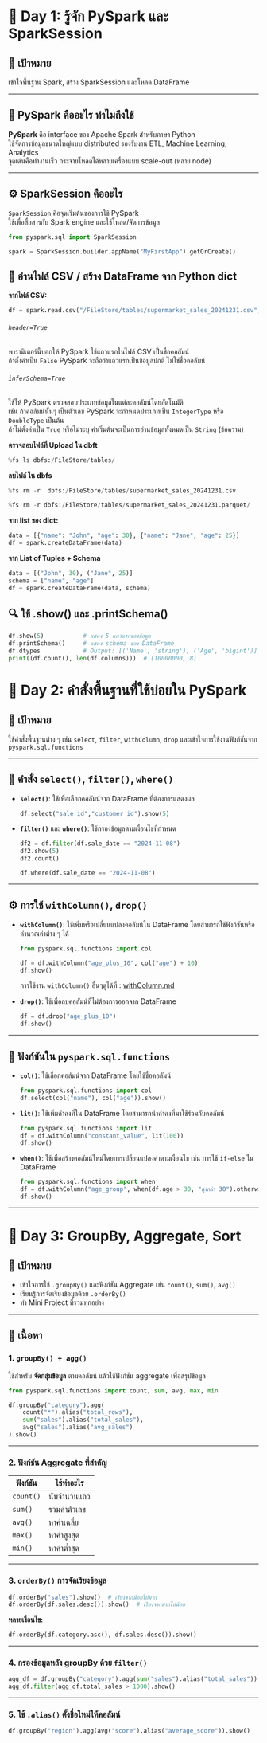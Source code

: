 # 📘 Day 1: รู้จัก PySpark และ SparkSession

## 🎯 เป้าหมาย
เข้าใจพื้นฐาน Spark, สร้าง SparkSession และโหลด DataFrame

---

## 📘 PySpark คืออะไร ทำไมถึงใช้  
**PySpark** คือ interface ของ Apache Spark สำหรับภาษา Python  
ใช้จัดการข้อมูลขนาดใหญ่แบบ distributed รองรับงาน ETL, Machine Learning, Analytics  
จุดเด่นคือทำงานเร็ว กระจายโหลดได้หลายเครื่องแบบ scale-out (หลาย node)

---

## ⚙️ SparkSession คืออะไร  
`SparkSession` คือจุดเริ่มต้นของการใช้ PySpark  
ใช้เพื่อสื่อสารกับ Spark engine และใช้โหลด/จัดการข้อมูล

```python
from pyspark.sql import SparkSession

spark = SparkSession.builder.appName("MyFirstApp").getOrCreate()
 ```

## 📂 อ่านไฟล์ CSV / สร้าง DataFrame จาก Python dict
**จากไฟล์ CSV:**
```python
df = spark.read.csv("/FileStore/tables/supermarket_sales_20241231.csv", header=True , inferSchema=True)
 ```

###### `header=True`
พารามิเตอร์นี้บอกให้ PySpark ใช้แถวแรกในไฟล์ CSV เป็นชื่อคอลัมน์  
ถ้าตั้งค่าเป็น `False` PySpark จะถือว่าแถวแรกเป็นข้อมูลปกติ ไม่ใช่ชื่อคอลัมน์

###### `inferSchema=True`
ใช้ให้ PySpark ตรวจสอบประเภทข้อมูลในแต่ละคอลัมน์โดยอัตโนมัติ  
เช่น ถ้าคอลัมน์นั้นๆ เป็นตัวเลข PySpark จะกำหนดประเภทเป็น `IntegerType` หรือ `DoubleType` เป็นต้น  
ถ้าไม่ตั้งค่าเป็น `True` หรือไม่ระบุ ค่าเริ่มต้นจะเป็นการอ่านข้อมูลทั้งหมดเป็น `String` (ข้อความ)

**ตรวจสอบไฟล์ที่ Upload ใน dbft**
```python
%fs ls dbfs:/FileStore/tables/
 ```

**ลบไฟล์ ใน dbfs**
```python
%fs rm -r  dbfs:/FileStore/tables/supermarket_sales_20241231.csv
 ```
```python
%fs rm -r dbfs:/FileStore/tables/supermarket_sales_20241231.parquet/
 ```

**จาก list ของ dict:**
```python
data = [{"name": "John", "age": 30}, {"name": "Jane", "age": 25}]
df = spark.createDataFrame(data)
 ```

**จาก List of Tuples + Schema**
```python
data = [("John", 30), ("Jane", 25)]
schema = ["name", "age"]
df = spark.createDataFrame(data, schema)
 ```

## 🔍 ใช้ .show() และ .printSchema()
```python
df.show(5)           # แสดง 5 แถวแรกของข้อมูล
df.printSchema()     # แสดง schema ของ DataFrame
df.dtypes            # Output: [('Name', 'string'), ('Age', 'bigint')]
print((df.count(), len(df.columns)))  # (10000000, 8)
  ```

# 📘 Day 2: คำสั่งพื้นฐานที่ใช้บ่อยใน PySpark

## 🎯 เป้าหมาย
ใช้คำสั่งพื้นฐานต่าง ๆ เช่น `select`, `filter`, `withColumn`, `drop` และเข้าใจการใช้งานฟังก์ชันจาก `pyspark.sql.functions`

---

## 📂 คำสั่ง `select()`, `filter()`, `where()`

- **`select()`**: ใช้เพื่อเลือกคอลัมน์จาก DataFrame ที่ต้องการแสดงผล
    ```python
    df.select("sale_id","customer_id").show(5)
     ```
- **`filter()`** และ **`where()`**: ใช้กรองข้อมูลตามเงื่อนไขที่กำหนด
    ```python
    df2 = df.filter(df.sale_date == "2024-11-08")
    df2.show(5)
    df2.count()
     ```
    ```python
    df.where(df.sale_date == "2024-11-08")
     ```

---

## ⚙️ การใช้ `withColumn()`, `drop()`

- **`withColumn()`**: ใช้เพิ่มหรือเปลี่ยนแปลงคอลัมน์ใน DataFrame โดยสามารถใช้ฟังก์ชันหรือคำนวณค่าต่าง ๆ ได้
    ```python
    from pyspark.sql.functions import col

    df = df.withColumn("age_plus_10", col("age") + 10)
    df.show()
     ```
    การใช้งาน `withColumn()` อื่นๆดูได้ที่ : [withColumn.md](withColumn.md)

- **`drop()`**: ใช้เพื่อลบคอลัมน์ที่ไม่ต้องการออกจาก DataFrame
    ```python
    df = df.drop("age_plus_10")
    df.show()
     ```

---

## 🔢 ฟังก์ชันใน `pyspark.sql.functions`

- **`col()`**: ใช้เลือกคอลัมน์จาก DataFrame โดยใช้ชื่อคอลัมน์
    ```python
    from pyspark.sql.functions import col
    df.select(col("name"), col("age")).show()
     ```

- **`lit()`**: ใช้เพิ่มค่าคงที่ใน DataFrame โดยสามารถนำค่าคงที่มาใช้ร่วมกับคอลัมน์
    ```python
    from pyspark.sql.functions import lit
    df = df.withColumn("constant_value", lit(100))
    df.show()
     ```
- **`when()`**: ใช้เพื่อสร้างคอลัมน์ใหม่โดยการเปลี่ยนแปลงค่าตามเงื่อนไข เช่น การใช้ `if-else` ใน DataFrame
    ```python
    from pyspark.sql.functions import when
    df = df.withColumn("age_group", when(df.age > 30, "สูงกว่า 30").otherwise("ต่ำกว่า 30"))
    df.show()
     ```

---

# 📘 Day 3: GroupBy, Aggregate, Sort

## 🎯 เป้าหมาย
- เข้าใจการใช้ `.groupBy()` และฟังก์ชัน Aggregate เช่น `count()`, `sum()`, `avg()`
- เรียนรู้การจัดเรียงข้อมูลด้วย `.orderBy()`
- ทำ Mini Project ที่รวมทุกอย่าง

---

## 🧠 เนื้อหา

### 1. `groupBy() + agg()`

ใช้สำหรับ **จัดกลุ่มข้อมูล** ตามคอลัมน์ แล้วใช้ฟังก์ชัน aggregate เพื่อสรุปข้อมูล

```python
from pyspark.sql.functions import count, sum, avg, max, min

df.groupBy("category").agg(
    count("*").alias("total_rows"),
    sum("sales").alias("total_sales"),
    avg("sales").alias("avg_sales")
).show()
```

---

### 2. ฟังก์ชัน Aggregate ที่สำคัญ

| ฟังก์ชัน | ใช้ทำอะไร |
|----------|-----------|
| `count()` | นับจำนวนแถว |
| `sum()` | รวมค่าตัวเลข |
| `avg()` | หาค่าเฉลี่ย |
| `max()` | หาค่าสูงสุด |
| `min()` | หาค่าต่ำสุด |

---

### 3. `orderBy()` การจัดเรียงข้อมูล

```python
df.orderBy("sales").show()  # เรียงจากน้อยไปมาก
df.orderBy(df.sales.desc()).show()  # เรียงจากมากไปน้อย
```

**หลายเงื่อนไข:**
```python
df.orderBy(df.category.asc(), df.sales.desc()).show()
```

---

### 4. กรองข้อมูลหลัง groupBy ด้วย `filter()`

```python
agg_df = df.groupBy("category").agg(sum("sales").alias("total_sales"))
agg_df.filter(agg_df.total_sales > 1000).show()
```

---

### 5. ใช้ `.alias()` ตั้งชื่อใหม่ให้คอลัมน์

```python
df.groupBy("region").agg(avg("score").alias("average_score")).show()
```
